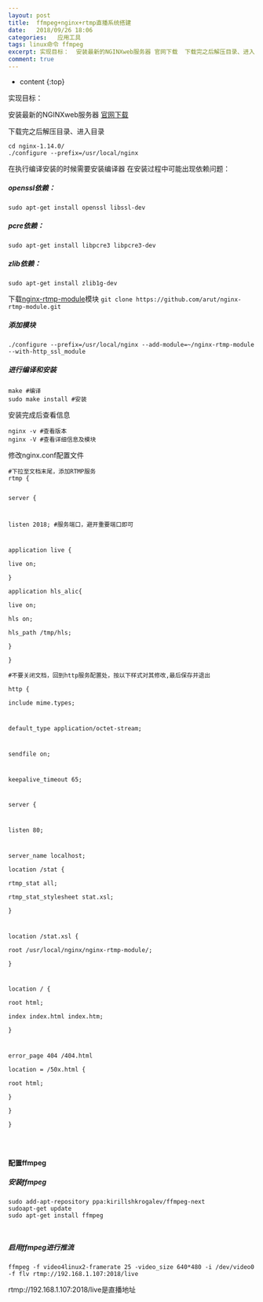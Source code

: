 ```yaml
---
layout: post
title:  ffmpeg+nginx+rtmp直播系统搭建
date:   2018/09/26 18:06
categories:   应用工具
tags: linux命令 ffmpeg 
excerpt: 实现目标：  安装最新的NGINXweb服务器 官网下载  下载完之后解压目录、进入目录 cd nginx-1.14.0/   ./configure --prefix=/usr/local/nginx    在执行编译安装的时候需要安装编译器 在安装过程中可能出现依赖问题： openssl依赖： sudo apt-get install openssl libssl-dev    pcre依赖：
comment: true
---
```

* content
{:top}

实现目标：

安装最新的NGINXweb服务器
<a href="http://nginx.org/en/download.html">官网下载</a>

下载完之后解压目录、进入目录
<pre><code class="language-shell ">cd nginx-1.14.0/  
./configure --prefix=/usr/local/nginx  
</code></pre>
在执行编译安装的时候需要安装编译器
在安装过程中可能出现依赖问题：
<h5>openssl依赖：</h5>
<pre><code class="language-shell ">sudo apt-get install openssl libssl-dev  
</code></pre>
<h5>pcre依赖：</h5>
<pre><code class="language-shell ">sudo apt-get install libpcre3 libpcre3-dev  
</code></pre>
<h5>zlib依赖：</h5>
<pre><code class="language-shell ">sudo apt-get install zlib1g-dev  
</code></pre>
下载<a href="https://github.com/arut/nginx-rtmp-module">nginx-rtmp-module</a>模块 <code>git clone https://github.com/arut/nginx-rtmp-module.git</code>
<h5>添加模块</h5>
<pre><code class="language-shell ">./configure --prefix=/usr/local/nginx --add-module=~/nginx-rtmp-module --with-http_ssl_module  
</code></pre>
<h5>进行编译和安装</h5>
<pre><code class="language-shell ">make #编译  
sudo make install #安装  
</code></pre>
安装完成后查看信息
<pre><code class="language-shell ">nginx -v #查看版本  
nginx -V #查看详细信息及模块  
</code></pre>
修改nginx.conf配置文件
<pre><code class="">#下拉至文档末尾，添加RTMP服务  
rtmp {

server {

listen 2018; #服务端口，避开重要端口即可

application live {  
live on;  
}  
application hls_alic{  
live on;  
hls on;  
hls_path /tmp/hls;  
}  
}  
#不要关闭文档，回到http服务配置处，按以下样式对其修改,最后保存并退出  
http {  
include mime.types;

default_type application/octet-stream;

sendfile on;

keepalive_timeout 65;

server {

listen 80;

server_name localhost;  
location /stat {  
rtmp_stat all;  
rtmp_stat_stylesheet stat.xsl;  
}

location /stat.xsl {  
root /usr/local/nginx/nginx-rtmp-module/;  
}

location / {  
root html;  
index index.html index.htm;  
}

error_page 404 /404.html  
location = /50x.html {  
root html;  
}  
}  
}

</code></pre>
<h4>配置ffmpeg</h4>
<h5>安装ffmpeg</h5>
<pre><code class="language-shell ">sudo add-apt-repository ppa:kirillshkrogalev/ffmpeg-next  
sudoapt-get update  
sudo apt-get install ffmpeg

</code></pre>
<h5>启用ffmpeg进行推流</h5>
<pre><code class="language-shell ">ffmpeg -f video4linux2-framerate 25 -video_size 640*480 -i /dev/video0 -f flv rtmp://192.168.1.107:2018/live  
</code></pre>
rtmp://192.168.1.107:2018/live是直播地址
    